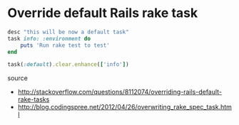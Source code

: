 # Override default Rails rake task

```ruby
desc "this will be now a default task"
task info: :environment do
    puts 'Run rake test to test'
end

task(:default).clear.enhance(['info'])
```

source

* http://stackoverflow.com/questions/8112074/overriding-rails-default-rake-tasks
* http://blog.codingspree.net/2012/04/26/overwriting_rake_spec_task.html
